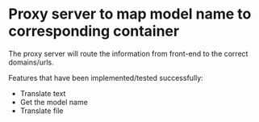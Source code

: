 # Proxy server to map model name to corresponding container

The proxy server will route the information from front-end to the correct domains/urls.

Features that have been implemented/tested successfully:

- Translate text
- Get the model name
- Translate file
